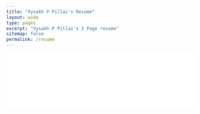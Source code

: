 ```yaml
---
title: "Vysakh P Pillai's Resume"
layout: wide
type: pages
excerpt: "Vysakh P Pillai's 2 Page resume"
sitemap: false
permalink: /resume
---
```


<embed src="/_pages/vysakh_pillai-resume.pdf" type="application/pdf" width="100%"/>
